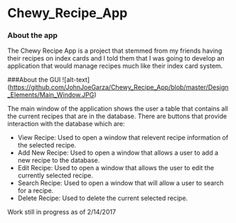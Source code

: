 # Chewy_Recipe_App
### About the app
The Chewy Recipe App is a project that stemmed from my friends having their recipes on index cards and I told them that I was going to develop an application that would manage recipes much like their index card system.  

###About the GUI
![alt-text] (https://github.com/JohnJoeGarza/Chewy_Recipe_App/blob/master/Design_Elements/Main_Window.JPG)

The main window of the application shows the user a table that contains all the current recipes that are in the database. There are buttons that provide interaction with the database which are:
* View Recipe: Used to open a window that relevent recipe information of the selected recipe.
* Add New Recipe: Used to open a window that allows a user to add a new recipe to the database.
* Edit Recipe: Used to open a window that allows the user to edit the currently selected recipe.
* Search Recipe: Used to open a window that will allow a user to search for a recipe.
* Delete Recipe: Used to delete the current selected recipe.



Work still in progress as of 2/14/2017



